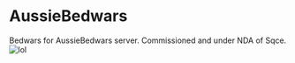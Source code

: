 # AussieBedwars
Bedwars for AussieBedwars server.
Commissioned and under NDA of Sqce.
![lol](https://d2d45aw5ucb5xn.cloudfront.net/wp-content/uploads/2013/08/large_detailed_road_and_administrative_old_map_of_australia_1922.jpg)
